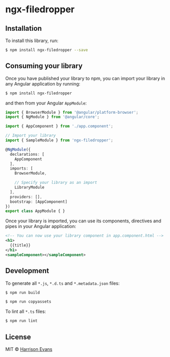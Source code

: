 # ngx-filedropper

## Installation

To install this library, run:

```bash
$ npm install ngx-filedropper --save
```

## Consuming your library

Once you have published your library to npm, you can import your library in any Angular application by running:

```bash
$ npm install ngx-filedropper
```

and then from your Angular `AppModule`:

```typescript
import { BrowserModule } from '@angular/platform-browser';
import { NgModule } from '@angular/core';

import { AppComponent } from './app.component';

// Import your library
import { SampleModule } from 'ngx-filedropper';

@NgModule({
  declarations: [
    AppComponent
  ],
  imports: [
    BrowserModule,

    // Specify your library as an import
    LibraryModule
  ],
  providers: [],
  bootstrap: [AppComponent]
})
export class AppModule { }
```

Once your library is imported, you can use its components, directives and pipes in your Angular application:

```xml
<!-- You can now use your library component in app.component.html -->
<h1>
  {{title}}
</h1>
<sampleComponent></sampleComponent>
```

## Development

To generate all `*.js`, `*.d.ts` and `*.metadata.json` files:

```bash
$ npm run build
```

```bash
$ npm run copyassets
```

To lint all `*.ts` files:

```bash
$ npm run lint
```

## License

MIT © [Harrison Evans](mailto:hevans9000@gmail.com)

